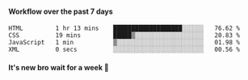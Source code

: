 #### Workflow over the past 7 days

<!--START_SECTION:waka-->

```text
HTML         1 hr 13 mins    ███████████████████░░░░░░   76.62 %
CSS          19 mins         █████▒░░░░░░░░░░░░░░░░░░░   20.83 %
JavaScript   1 min           ▒░░░░░░░░░░░░░░░░░░░░░░░░   01.98 %
XML          0 secs          ░░░░░░░░░░░░░░░░░░░░░░░░░   00.56 %
```

<!--END_SECTION:waka-->

#### It's new bro wait for a week 😤
